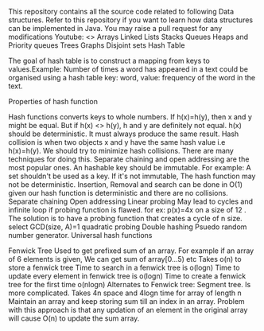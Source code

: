 This repository contains all the source code related to following Data structures.
Refer to this repository if you want to learn how data structures can be implemented in Java.
You may raise a pull request for any modifications
Youtube: <<Fill this soon>>
Arrays
Linked Lists
Stacks
Queues
Heaps and Priority queues
Trees
Graphs
Disjoint sets
Hash Table

The goal of hash table is to construct a mapping from keys to values.Example: Number of times a word has appeared in a text could be organised using a hash table
key: word, value: frequency of the word in the text. 

Properties of hash function

Hash functions converts keys to whole numbers.
 If h(x)=h(y), then x and y might be equal. But if h(x) <> h(y), h and y are definitely not equal.
 h(x) should be deterministic. It must always produce the same result.
 Hash collision is when two objects x and y have the same hash value i.e h(x)=h(y). We should try to minimize hash collisions. There are many techniques for doing this. Separate chaining and open addressing are the most popular ones.
 An hashable key should be immutable. For example: A set shouldn't be used as a key. If it's not immutable, The hash function may not be deterministic.
 Insertion, Removal and search can be done in O(1) given our hash function is deterministic and there are no collisions.
Separate chaining
Open addressing
Linear probing May lead to cycles and infinite loop if probing function is flawed. for ex: p(x)=4x on a size of 12 . The solution is to have a probing function that creates a cycle of n size. select GCD(size, A)=1
quadratic probing
Double hashing
Psuedo random number generator.
Universal hash functions

Fenwick Tree
 Used to get prefixed sum of an array. For example if an array of 6 elements is given, We can get sum of array[0...5) etc
 Takes o(n) to store a fenwick tree
 Time to search in a fenwick tree is o(logn)
 Time to update every element in fenwick tree is o(logn)
 Time to create a fenwick tree for the first time o(nlogn)
 Alternates to Fenwick tree:
 Segment tree. Is more complicated. Takes 4n space and 4logn time for array of length n
 Maintain an array and keep storing sum till an index in an array. Problem with this approach is that any updation of an element in the original array will cause O(n) to update the sum array.
